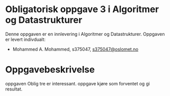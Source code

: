 # Obligatorisk oppgave 3 i Algoritmer og Datastrukturer

Denne oppgaven er en innlevering i Algoritmer og Datastrukturer. 
Oppgaven er levert indivdualt:
* Mohammed A. Mohammed, s375047, s375047@oslomet.no


# Oppgavebeskrivelse

oppgaven Oblig tre er interessant. oppgave kjøre som forventet og gi resultat.
